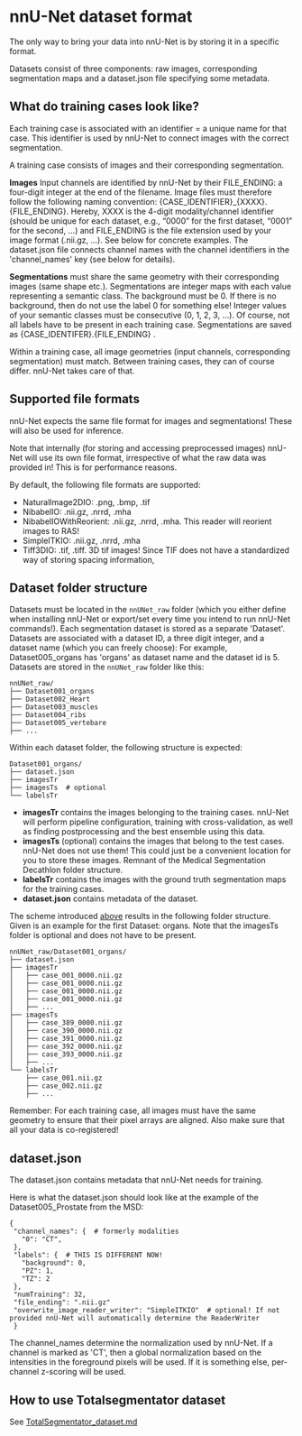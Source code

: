 # nnU-Net dataset format
The only way to bring your data into nnU-Net is by storing it in a specific format.

Datasets consist of three components: raw images, corresponding segmentation maps and a dataset.json file specifying 
some metadata. 

## What do training cases look like?
Each training case is associated with an identifier = a unique name for that case. This identifier is used by nnU-Net to 
connect images with the correct segmentation.

A training case consists of images and their corresponding segmentation. 

**Images** Input channels are identified by nnU-Net by their FILE_ENDING: a four-digit integer at the end 
of the filename. Image files must therefore follow the following naming convention: {CASE_IDENTIFIER}_{XXXX}.{FILE_ENDING}. 
Hereby, XXXX is the 4-digit modality/channel identifier (should be unique for each dataset, e.g., “0000” for the first dataset, “0001” for 
the second, …) and FILE_ENDING is the file extension used by your image format (.nii.gz, ...). See below for concrete examples.
The dataset.json file connects channel names with the channel identifiers in the 'channel_names' key (see below for details).

**Segmentations** must share the same geometry with their corresponding images (same shape etc.). Segmentations are 
integer maps with each value representing a semantic class. The background must be 0. If there is no background, then 
do not use the label 0 for something else! Integer values of your semantic classes must be consecutive (0, 1, 2, 3, 
...). Of course, not all labels have to be present in each training case. Segmentations are saved as {CASE_IDENTIFER}.{FILE_ENDING} .

Within a training case, all image geometries (input channels, corresponding segmentation) must match. Between training 
cases, they can of course differ. nnU-Net takes care of that.

## Supported file formats
nnU-Net expects the same file format for images and segmentations! These will also be used for inference. 

Note that internally (for storing and accessing preprocessed images) nnU-Net will use its own file format, irrespective 
of what the raw data was provided in! This is for performance reasons.

By default, the following file formats are supported:
- NaturalImage2DIO: .png, .bmp, .tif
- NibabelIO: .nii.gz, .nrrd, .mha
- NibabelIOWithReorient: .nii.gz, .nrrd, .mha. This reader will reorient images to RAS!
- SimpleITKIO: .nii.gz, .nrrd, .mha
- Tiff3DIO: .tif, .tiff. 3D tif images! Since TIF does not have a standardized way of storing spacing information, 

## Dataset folder structure
Datasets must be located in the `nnUNet_raw` folder (which you either define when installing nnU-Net or export/set every 
time you intend to run nnU-Net commands!).
Each segmentation dataset is stored as a separate 'Dataset'. Datasets are associated with a dataset ID, a three digit 
integer, and a dataset name (which you can freely choose): For example, Dataset005_organs has 'organs' as dataset name and 
the dataset id is 5. Datasets are stored in the `nnUNet_raw` folder like this:

    nnUNet_raw/
    ├── Dataset001_organs
    ├── Dataset002_Heart
    ├── Dataset003_muscles
    ├── Dataset004_ribs
    ├── Dataset005_vertebare
    ├── ...

Within each dataset folder, the following structure is expected:

    Dataset001_organs/
    ├── dataset.json
    ├── imagesTr
    ├── imagesTs  # optional
    └── labelsTr


- **imagesTr** contains the images belonging to the training cases. nnU-Net will perform pipeline configuration, training with 
cross-validation, as well as finding postprocessing and the best ensemble using this data. 
- **imagesTs** (optional) contains the images that belong to the test cases. nnU-Net does not use them! This could just 
be a convenient location for you to store these images. Remnant of the Medical Segmentation Decathlon folder structure.
- **labelsTr** contains the images with the ground truth segmentation maps for the training cases. 
- **dataset.json** contains metadata of the dataset.

The scheme introduced [above](#what-do-training-cases-look-like) results in the following folder structure. Given 
is an example for the first Dataset: organs. Note that the imagesTs folder is optional and does not have to be present.

    nnUNet_raw/Dataset001_organs/
    ├── dataset.json
    ├── imagesTr
    │   ├── case_001_0000.nii.gz
    │   ├── case_001_0000.nii.gz
    │   ├── case_001_0000.nii.gz
    │   ├── case_001_0000.nii.gz
    │   ├── ...
    ├── imagesTs
    │   ├── case_389_0000.nii.gz
    │   ├── case_390_0000.nii.gz
    │   ├── case_391_0000.nii.gz
    │   ├── case_392_0000.nii.gz
    │   ├── case_393_0000.nii.gz
    │   ├── ...
    └── labelsTr
        ├── case_001.nii.gz
        ├── case_002.nii.gz
        ├── ...


Remember: For each training case, all images must have the same geometry to ensure that their pixel arrays are aligned. Also 
make sure that all your data is co-registered!

## dataset.json
The dataset.json contains metadata that nnU-Net needs for training.

Here is what the dataset.json should look like at the example of the Dataset005_Prostate from the MSD:

    { 
     "channel_names": {  # formerly modalities
       "0": "CT", 
     }, 
     "labels": {  # THIS IS DIFFERENT NOW!
       "background": 0,
       "PZ": 1,
       "TZ": 2
     }, 
     "numTraining": 32, 
     "file_ending": ".nii.gz"
     "overwrite_image_reader_writer": "SimpleITKIO"  # optional! If not provided nnU-Net will automatically determine the ReaderWriter
     }

The channel_names determine the normalization used by nnU-Net. If a channel is marked as 'CT', then a global 
normalization based on the intensities in the foreground pixels will be used. If it is something else, per-channel 
z-scoring will be used. 

## How to use Totalsegmentator dataset
See [TotalSegmentator_dataset.md](TotalSegmentator_dataset.md)
